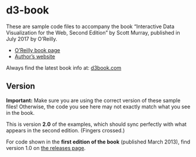 # d3-book

These are sample code files to accompany the book
“Interactive Data Visualization for the Web, Second Edition”
by Scott Murray, published in July 2017 by O’Reilly.

- [O’Reilly book page](http://shop.oreilly.com/product/0636920037316.do)
- [Author’s website](http://alignedleft.com/)

Always find the latest book info at: [d3book.com](http://d3book.com)

## Version

**Important:** Make sure you are using the correct version of these sample files! 
Otherwise, the code you see here may not exactly match what you see in the book.

This is version **2.0** of the examples, which should sync perfectly with what 
appears in the second edition. (Fingers crossed.)

For code shown in the **first edition of the book** (published March 2013), 
find version 1.0 on [the releases page](https://github.com/alignedleft/d3-book/releases).
